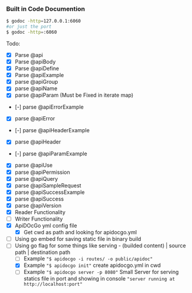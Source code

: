 ### Built in Code Documention
```sh
$ godoc -http=127.0.0.1:6060 
#or just the port 
$ godoc -http=:6060
```

Todo:
- [X] Parse @api
- [X] Parse @apiBody
- [X] Parse @apiDefine
- [X] Parse @apiExample
- [X] parse @apiGroup
- [X] parse @apiName
- [X] parse @apiParam (Must be Fixed in iterate map)
- [-] parse @apiErrorExample
- [X] parse @apiError
- [-] parse @apiHeaderExample
- [X] parse @apiHeader
- [-] parse @apiParamExample
- [X] parse @apiUse
- [X] parse @apiPermission
- [X] parse @apiQuery
- [X] parse @apiSampleRequest
- [X] parse @apiSuccessExample
- [X] parse @apiSuccess
- [X] parse @apiVersion
- [X] Reader Functionality
- [ ] Writer Functionality
- [X] ApiDOcGo yml config file
    - [X] Get cwd as path and looking for apidocgo.yml
- [ ] Using go embed for saving static file in binary build
- [ ] Using go flag for some things like serving - (builded content) | source path | destination path
    - [ ] Example `"$ apidocgo -i routes/ -o public/apidoc"`
    - [X] Example `"$ apidocgo init"` create apidocgo.yml in cwd
    - [ ] Example `"$ apidocgo server -p 8080"` Small Server for serving statics file in port and showing in console `"server running at http://localhost:port"`